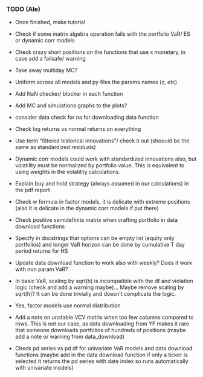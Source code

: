 ### TODO (Ale)

- Once finished, make tutorial

- Check if some matrix algebra operation fails with the portfolio VaR/ ES or dynamic corr models

- Check crazy short positions on the functions that use x monetary, in case add a failsafe/ warning

- Take away multiday MC?

- Uniform across all models and py files the params names (z, etc)

- Add NaN checker/ blocker in each function

- Add MC and simulations graphs to the plots?

- consider data check for na for downloading data function

- Check log returns vs normal returns on everything

- Use term "filtered historical innovations"/ check it out (shoould be the same as standardized residuals)

- Dynamic corr models could work with standardized innovations also, but volatility must be normalized by portfolio value. This is equivalent to using weights in the volatility calculations.

- Explain buy and hold strategy (always assumed in our calculations) in the pdf report

- Check w formula in factor models, it is delicate with extreme positions (also it is delicate in the dynamic corr models if put there)

- Check positive semidefinite matrix when crafting portfolio in data download functions

- Specify in docstrings that options can be empty list (equity only portfolios) and longer VaR horizon can be done by cumulative T day period returns for HS

- Update data download function to work also with weekly? Does it work with non param VaR?

- In basic VaR, scaling by sqrt(h) is incompatible with the df and violation logic (check and add a warning maybe)... Maybe remove scaling by sqrt(h)? It can be done trivially and doesn't complicate the logic.

- Yes, factor models use normal distribution

- Add a note on unstable VCV matrix when too few columns compared to rows. This is not our case, as data downloading from YF makes it rare that someone downloads portfolios of hundreds of positions (maybe add a note or warning from data_download)

- Check pd series vs pd df for univariate VaR models and data download functions (maybe add in the data download function if only a ticker is selected it returns the pd series with date index so runs automatically with univariate models)